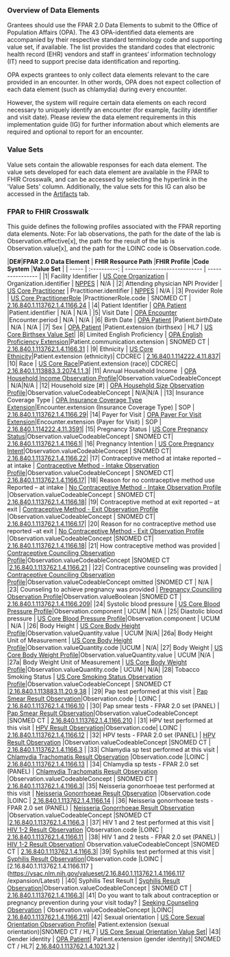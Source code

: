 ### Overview of Data Elements

Grantees should use the FPAR 2.0 Data Elements to submit to the Office of Population Affairs (OPA). The 43 OPA-identified data elements are accompanied by their respective standard terminology code and supporting value set, if available. The list provides the standard codes that electronic health record (EHR) vendors and staff in grantees’ information technology (IT) need to support precise data identification and reporting.

OPA expects grantees to only collect data elements relevant to the care provided in an encounter. In other words, OPA does not expect collection of each data element (such as chlamydia) during every encounter.

However, the system will require certain data elements on each record necessary to uniquely identify an encounter (for example, facility identifier and visit date). Please review the data element requirements in this implementation guide (IG) for  further information about which elements are required and optional to report for an encounter.

### Value Sets

Value sets contain the allowable responses for each data element. The value sets developed for each data element are available in the FPAR to FHIR Crosswalk, and can be accessed by selecting the hyperlink in the 'Value Sets' column.  Additionally, the value sets for this IG can also be accessed in the [Artifacts](artifacts.html) tab.

### FPAR to FHIR Crosswalk

This guide defines the following profiles associated with the FPAR reporting data elements. Note: For lab observations, the path for the date of the lab is Observation.effective[x], the path for the result of the lab is Observation.value[x], and the path for the LOINC code is Observation.code.


<style>
table, th, td 
{
  border: 1px solid Silver; 
  padding: 5px
}
th {
  background: Azure; 
}
</style> 


|**DE#**|**FPAR 2.0 Data Element** | **FHIR Resource Path**                  |**FHIR Profile**   |**Code System**   |**Value Set**   |
| ----- | :----------: | ---------------------------- | ---------------- |
|1| Facility Identifier          | [US Core Organization](http://hl7.org/fhir/us/core/StructureDefinition-us-core-organization.html) | Organization.identifier | [NPPES](https://nppes.cms.hhs.gov/) | N/A |
|2| Attending physician NPI Provider          | [US Core Practitioner](http://hl7.org/fhir/us/core/StructureDefinition-us-core-practitioner.html) | Practitioner.identifier | [NPPES](https://nppes.cms.hhs.gov/) | N/A |
|3| Provider Role          |  [US Core PractitionerRole](http://hl7.org/fhir/us/core/StructureDefinition-us-core-practitionerrole.html) |PractitionerRole.code       | SNOMED CT | [2.16.840.1.113762.1.4.1166.24](https://vsac.nlm.nih.gov/valueset/2.16.840.1.113762.1.4.1166.24/expansion/Latest) |
|4| Patient Identifier          |  [OPA Patient](StructureDefinition-opa-patient.html) |Patient.identifier       | N/A | N/A |
|5| Visit Date        |  [OPA Encounter](StructureDefinition-opa-encounter.html) |Encounter.period | N/A | N/A |
|6| Birth Date        |  [OPA Patient](StructureDefinition-opa-patient.html) |Patient.birthDate | N/A | N/A |
|7| Sex        |  [OPA Patient](StructureDefinition-opa-patient.html) |Patient.extension (birthsex) | HL7 | [US Core Birthsex Value Set](http://hl7.org/fhir/us/core/ValueSet-birthsex.html)|
|8| Limited English Proficiency        |  [OPA English Proficiency Extension](StructureDefinition-english-proficiency.html)|Patient.communication.extension | SNOMED CT | [2.16.840.1.113762.1.4.1166.31](https://vsac.nlm.nih.gov/valueset/2.16.840.1.113762.1.4.1166.31/expansion/Latest) |
|9| Ethnicity        |  [US Core Ethnicity](http://hl7.org/fhir/us/core/StructureDefinition-us-core-ethnicity.html)|Patient.extension (ethnicity)| CDCREC | [2.16.840.1.114222.4.11.837](https://vsac.nlm.nih.gov/valueset/2.16.840.1.114222.4.11.837/expansion/Latest)|
|10| Race        |  [US Core Race](http://hl7.org/fhir/us/core/StructureDefinition-us-core-race.html)|Patient.extension (race)| CDCREC| [2.16.840.1.113883.3.2074.1.1.3](https://vsac.nlm.nih.gov/valueset/2.16.840.1.113883.3.2074.1.1.3/expansion/Latest)|
|11| Annual Household Income         |  [OPA Household Income Observation Profile](StructureDefinition-household-income.html)|Observation.valueCodeableConcept       | N/A|N/A |
|12| Household size [#]        |  [OPA Household Size Observation Profile](StructureDefinition-household-size.html)|Observation.valueCodeableConcept       | N/A|N/A |
|13| Insurance Coverage Type        |  [OPA Insurance Coverage Type Extension](StructureDefinition-insurance-type.html)|Encounter.extension (Insurance Coverage Type) | SOP | [2.16.840.1.113762.1.4.1166.29](https://vsac.nlm.nih.gov/valueset/2.16.840.1.113762.1.4.1166.29/expansion/Latest)|
|14| Payer for Visit        |  [OPA Payer For Visit Extension](StructureDefinition-payer-for-visit.html)|Encounter.extension (Payer for Visit)       | SOP | [2.16.840.1.114222.4.11.3591](https://vsac.nlm.nih.gov/valueset/2.16.840.1.114222.4.11.3591/expansion/Latest)|
|15| Pregnancy Status        |  [US Core Pregnancy Status](http://hl7.org/fhir/us/core/STU6.1/StructureDefinition-us-core-observation-pregnancystatus.html)|Observation.valueCodeableConcept        | SNOMED CT| [2.16.840.1.113762.1.4.1166.1](https://vsac.nlm.nih.gov/valueset/2.16.840.1.113762.1.4.1166.1/expansion/Latest)|
|16| Pregnancy Intention        |  [US Core Pregnancy Intent](http://hl7.org/fhir/us/core/STU6.1/StructureDefinition-us-core-observation-pregnancyintent.html)|Observation.valueCodeableConcept       | SNOMED CT| [2.16.840.1.113762.1.4.1166.22](https://vsac.nlm.nih.gov/valueset/2.16.840.1.113762.1.4.1166.22/expansion/Latest)|
|17| Contraceptive method at intake reported – at intake        |  [Contraceptive Method - Intake Observation Profile](StructureDefinition-contraceptive-method-intake.html)|Observation.valueCodeableConcept       | SNOMED CT| [2.16.840.1.113762.1.4.1166.17](https://vsac.nlm.nih.gov/valueset/2.16.840.1.113762.1.4.1166.17/expansion/Latest)|
|18| Reason for no contraceptive method use Reported – at intake        |  [No Contraceptive Method - Intake Observation Profile](StructureDefinition-no-contraceptive-reason-intake.html) |Observation.valueCodeableConcept       | SNOMED CT| [2.16.840.1.113762.1.4.1166.18](https://vsac.nlm.nih.gov/valueset/2.16.840.1.113762.1.4.1166.18/expansion/Latest)|
|19| Contraceptive method at exit reported – at exit        |  [Contraceptive Method - Exit Observation Profile](StructureDefinition-contraceptive-method-exit.html) |Observation.valueCodeableConcept       | SNOMED CT| [2.16.840.1.113762.1.4.1166.17](https://vsac.nlm.nih.gov/valueset/2.16.840.1.113762.1.4.1166.17/expansion/Latest)|
|20| Reason for no contraceptive method use reported –at exit        |  [No Contraceptive Method - Exit Observation Profile](StructureDefinition-no-contraceptive-reason-exit.html) |Observation.valueCodeableConcept       |SNOMED CT| [2.16.840.1.113762.1.4.1166.18](https://vsac.nlm.nih.gov/valueset/2.16.840.1.113762.1.4.1166.18/expansion/Latest)|
|21| How contraceptive method was provided        |  [Contraceptive Counciling Observation Profile](StructureDefinition-contraceptive-counseling.html)|Observation.valueCodeableConcept       |SNOMED CT |[2.16.840.1.113762.1.4.1166.21](https://vsac.nlm.nih.gov/valueset/2.16.840.1.113762.1.4.1166.21/expansion/Latest) |
|22| Contraceptive counseling was provided        |  [Contraceptive Counciling Observation Profile](StructureDefinition-contraceptive-counseling.html)|Observation.valueCodeableConcept omitted       |SNOMED CT | N/A |
|23| Counseling to achieve pregnancy was provided        |  [Pregnancy Counciling Observation Profile](StructureDefinition-pregnancy-counseling.html)|Observation.valueBoolean       |SNOMED CT | [2.16.840.1.113762.1.4.1166.209](https://vsac.nlm.nih.gov/valueset/2.16.840.1.113762.1.4.1166.209/expansion/Latest)|
|24| Systolic blood pressure        |  [US Core Blood Pressure Profile](http://hl7.org/fhir/us/core/StructureDefinition-us-core-blood-pressure.html)|Observation.component       | UCUM | N/A |
|25| Diastolic blood pressure        | [US Core Blood Pressure Profile](http://hl7.org/fhir/us/core/StructureDefinition-us-core-blood-pressure.html)|Observation.component       |  UCUM | N/A |
|26| Body Height        |  [US Core Body Height Profile](http://hl7.org/fhir/us/core/StructureDefinition-us-core-body-height.html)|Observation.valueQuantity.value       | UCUM |N/A|
|26a| Body Height Unit of Measurement        |  [US Core Body Height Profile](http://hl7.org/fhir/us/core/StructureDefinition-us-core-body-height.html)|Observation.valueQuantity.code       |UCUM | N/A|
|27| Body Weight        |  [US Core Body Weight Profile](http://hl7.org/fhir/us/core/StructureDefinition-us-core-body-weight.html)|Observation.valueQuantity.value       | UCUM |N/A |
|27a| Body Weight Unit of Measurement        | [US Core Body Weight Profile](http://hl7.org/fhir/us/core/StructureDefinition-us-core-body-weight.html)|Observation.valueQuantity.code       |  UCUM | N/A|
|28| Tobacco Smoking Status        |  [US Core Smoking Status Observation Profile](http://hl7.org/fhir/us/core/StructureDefinition-us-core-smokingstatus.html)|Observation.valueCodeableConcept       | SNOMED CT |[2.16.840.1.113883.11.20.9.38](https://vsac.nlm.nih.gov/valueset/2.16.840.1.113883.11.20.9.38/expansion/Latest) |
|29| Pap test performed at this visit        |  [Pap Smear Result Observation](StructureDefinition-pap-smear-result.html)|Observation.code | LOINC | [2.16.840.1.113762.1.4.1166.10](https://vsac.nlm.nih.gov/valueset/2.16.840.1.113762.1.4.1166.10/expansion/Latest) |
|30| Pap smear tests - FPAR 2.0 set (PANEL)        |  [Pap Smear Result Observation](StructureDefinition-pap-smear-result.html)|Observation.valueCodeableConcept       |SNOMED CT  | [2.16.840.1.113762.1.4.1166.210](https://vsac.nlm.nih.gov/valueset/2.16.840.1.113762.1.4.1166.210/expansion/Latest) |
|31| HPV test performed at this visit |  [HPV Result Observation](StructureDefinition-hpv-result.html)|Observation.code| LOINC | [2.16.840.1.113762.1.4.1166.12](https://vsac.nlm.nih.gov/valueset/2.16.840.1.113762.1.4.1166.12/expansion/Latest) |
|32| HPV tests - FPAR 2.0 set (PANEL) | [HPV Result Observation](StructureDefinition-hpv-result.html) |Observation.valueCodeableConcept       |SNOMED CT  | [2.16.840.1.113762.1.4.1166.3](https://vsac.nlm.nih.gov/valueset/2.16.840.1.113762.1.4.1166.3/expansion/Latest) |
|33| Chlamydia sp test performed at this visit | [Chlamydia Trachomatis Result Observation](StructureDefinition-chlamydia-result.html) |Observation.code |LOINC | [2.16.840.1.113762.1.4.1166.13](https://vsac.nlm.nih.gov/valueset/2.16.840.1.113762.1.4.1166.13/expansion/Latest) |
|34| Chlamydia sp tests - FPAR 2.0 set (PANEL) | [Chlamydia Trachomatis Result Observation](StructureDefinition-chlamydia-result.html) |Observation.valueCodeableConcept  | SNOMED CT | [2.16.840.1.113762.1.4.1166.3](https://vsac.nlm.nih.gov/valueset/2.16.840.1.113762.1.4.1166.3/expansion/Latest)|
|35| Neisseria gonorrhoeae test performed at this visit | [Neisseria Gonorrhoeae Result Observation](StructureDefinition-neisseria-gonorrhoeae-result.html) |Observation.code  |LOINC | [2.16.840.1.113762.1.4.1166.14](https://vsac.nlm.nih.gov/valueset/2.16.840.1.113762.1.4.1166.14/expansion/Latest) |
|36| Neisseria gonorrhoeae tests - FPAR 2.0 set (PANEL) | [Neisseria Gonorrhoeae Result Observation](StructureDefinition-neisseria-gonorrhoeae-result.html) |Observation.valueCodeableConcept  |SNOMED CT |[2.16.840.1.113762.1.4.1166.3](https://vsac.nlm.nih.gov/valueset/2.16.840.1.113762.1.4.1166.3/expansion/Latest) |
|37| HIV 1 and 2 test performed at this visit | [HIV 1-2 Result Observation](StructureDefinition-hiv-1-2-result.html) |Observation.code |LOINC | [2.16.840.1.113762.1.4.1166.11](https://vsac.nlm.nih.gov/valueset/2.16.840.1.113762.1.4.1166.11/expansion/Latest) |
|38| HIV 1 and 2 tests - FPAR 2.0 set (PANEL) |  [HIV 1-2 Result Observation](StructureDefinition-hiv-1-2-result.html)| Observation.valueCodeableConcept  |SNOMED CT | [2.16.840.1.113762.1.4.1166.3](https://vsac.nlm.nih.gov/valueset/2.16.840.1.113762.1.4.1166.3/expansion/Latest)|
|39| Syphilis test performed at this visit |  [Syphilis Result Observation](StructureDefinition-syphilis-result.html)|Observation.code |LOINC | [2.16.840.1.113762.1.4.1166.117 ](https://vsac.nlm.nih.gov/valueset/2.16.840.1.113762.1.4.1166.117 /expansion/Latest) |
|40| Syphilis Test Result |  [Syphilis Result Observation](StructureDefinition-syphilis-result.html)|Observation.valueCodeableConcept  | SNOMED CT | [2.16.840.1.113762.1.4.1166.3](https://vsac.nlm.nih.gov/valueset/2.16.840.1.113762.1.4.1166.3/expansion/Latest)|
|41| Do you want to talk about contraception or pregnancy prevention during your visit today? | [Seeking Counseling Observation](StructureDefinition-seeking-counseling.html) | Observation.valueCodeableConcept |LOINC| [2.16.840.1.113762.1.4.1166.211](https://vsac.nlm.nih.gov/valueset/2.16.840.1.113762.1.4.1166.211/expansion/Latest)|
|42| Sexual orientation |  [US Core Sexual Orientation Observation Profile](http://hl7.org/fhir/us/core/StructureDefinition-us-core-observation-sexual-orientation.html)| Patient.extension (sexual orientation)|SNOMED CT / HL7 | [US Core Sexual Orientation Value Set](http://hl7.org/fhir/us/core/ValueSet-us-core-sexual-orientation.html)|
|43| Gender identity |  [OPA Patient](StructureDefinition-opa-patient.html)| Patient.extension (gender identity)| SNOMED CT / HL7| [2.16.840.1.113762.1.4.1021.32](https://vsac.nlm.nih.gov/valueset/2.16.840.1.113762.1.4.1021.32/expansion) |